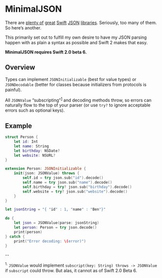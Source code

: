 # MinimalJSON

There are [plenty of](https://github.com/SwiftyJSON/SwiftyJSON) [great](https://github.com/thoughtbot/Argo) [Swift](https://github.com/Hearst-DD/ObjectMapper) [JSON](https://github.com/delba/JASON) [libraries](https://github.com/owensd/json-swift). Seriously, too many of them. So here’s another.

This primarily set out to fulfill my own desire to have my JSON parsing happen with as plain a syntax as possible and Swift 2 makes that easy.

**MinimalJSON requires Swift 2.0 beta 6.**

## Overview

Types can implement `JSONInitializable` (best for value types) or `JSONDecodable` (better for classes because initializers from protocols is painful).

All `JSONValue` “subscripting”<sup><a href="#sub">1</a></sup> and decoding methods throw, so errors can naturally flow to the top of your parser (or use `try?` to ignore acceptable errors such as optional keys).

## Example

```swift
struct Person {
    let id: Int
    let name: String
    let birthday: NSDate?
    let website: NSURL?
}

extension Person: JSONInitializable {
    init(json: JSONValue) throws {
        self.id = try json.sub("id").decode()
        self.name = try json.sub("name").decode()
        self.birthday = try? json.sub("birthday").decode()
        self.website = try? json.sub("website").decode()
    }
}

let jsonString = "{ "id" : 1, "name" : "Ben"}"

do {
    let json = JSONValue(parse: jsonString)
    let person: Person = try json.decode()
    print(person)
} catch {
    print("Error decoding: \(error)")
}
```


--

<a name="sub"><sup>1.</sup></a> `JSONValue` would implement `subscript(key: String) throws -> JSONValue` if `subscript` could throw. But alas, it cannot as of Swift 2.0 Beta 6.
